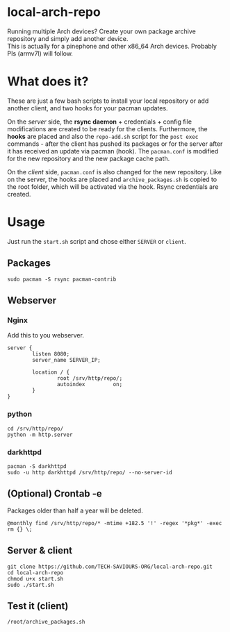 # local-arch-repo
Running multiple Arch devices? Create your own package archive repository and simply add another device.  
This is actually for a pinephone and other x86_64 Arch devices. Probably PIs (armv7l) will follow.  

# What does it?
These are just a few bash scripts to install your local repository or add another client, and two hooks for your pacman updates.  
  
On the _server_ side, the __rsync daemon__ + credentials + config file modifications are created to be ready for the clients. Furthermore, the __hooks__ are placed and also the `repo-add.sh` script for the `post exec` commands - after the client has pushed its packages or for the server after it has received an update via pacman (hook). The `pacman.conf` is modified for the new repository and the new package cache path.  
  
On the _client_ side, `pacman.conf` is also changed for the new repository. Like on the server, the hooks are placed and `archive_packages.sh` is copied to the root folder, which will be activated via the hook. Rsync credentials are created.

# Usage
Just run the `start.sh` script and chose either `SERVER` or `client`. 

## Packages
```
sudo pacman -S rsync pacman-contrib
```

## Webserver

### Nginx
Add this to you webserver.
```
server {
        listen 8080;
        server_name SERVER_IP;

        location / {
                root /srv/http/repo/;
                autoindex         on;
        }
}
```

### python
```
cd /srv/http/repo/
python -m http.server
```

### darkhttpd
```
pacman -S darkhttpd
sudo -u http darkhttpd /srv/http/repo/ --no-server-id
```

## (Optional) Crontab -e
Packages older than half a year will be deleted.
```
@monthly find /srv/http/repo/* -mtime +182.5 '!' -regex '*pkg*' -exec rm {} \;
```

## Server & client
```
git clone https://github.com/TECH-SAVIOURS-ORG/local-arch-repo.git
cd local-arch-repo
chmod u+x start.sh
sudo ./start.sh
```

## Test it (client)
```
/root/archive_packages.sh
```